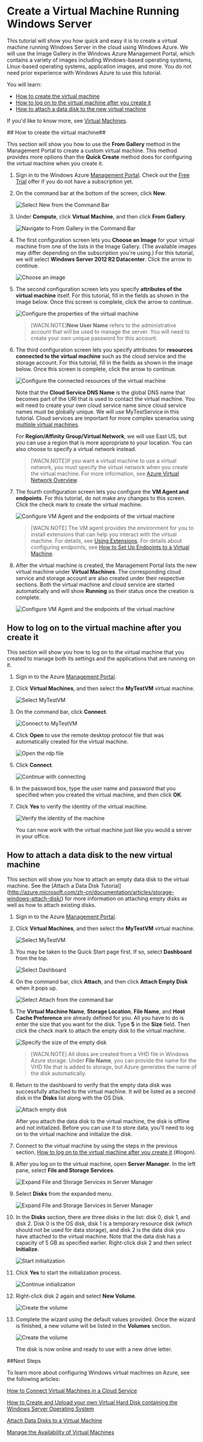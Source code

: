 # Create a Virtual Machine Running Windows Server #

This tutorial will show you how quick and easy it is to create a virtual machine running Windows Server in the cloud using Windows Azure. We will use the Image Gallery in the Windows Azure Management Portal, which contains a variety of images including Windows-based operating systems, Linux-based operating systems, application images, and more. You do not need prior experience with Windows Azure to use this tutorial. 

You will learn:

- [How to create the virtual machine](#createvirtualmachine)
- [How to log on to the virtual machine after you create it](#logon)
- [How to attach a data disk to the new virtual machine](#attachdisk)

If you'd like to know more, see [Virtual Machines](http://go.microsoft.com/fwlink/p/?LinkID=271224).


##<a id="createvirtualmachine"> </a>How to create the virtual machine##

This section will show you how to use the **From Gallery** method in the Management Portal to create a custom virtual machine. This method provides more options than the **Quick Create** method does for configuring the virtual machine when you create it.


1. Sign in to the Windows Azure [Management Portal](http://manage.windowsazure.cn). Check out the [Free Trial](http://www.windowsazure.cn/zh-cn/pricing/free-trial/) offer if you do not have a subscription yet.

2. On the command bar at the bottom of the screen, click **New**.

	![Select New from the Command Bar](./media/CreateVirtualMachineWindowsTutorial/commandbarnew.png)

3. Under **Compute**, click **Virtual Machine**, and then click **From Gallery**.

	![Navigate to From Gallery in the Command Bar](./media/CreateVirtualMachineWindowsTutorial/fromgallery.png)
	
4. The first configuration screen lets you **Choose an Image** for your virtual machine from one of the lists in the Image Gallery. (The available images may differ depending on the subscription you're using.) For this tutorial, we will select **Windows Server 2012 R2 Datacenter**. Click the arrow to continue.

	![Choose an image](./media/CreateVirtualMachineWindowsTutorial/chooseimage.png)

5. The second configuration screen lets you specify **attributes of the virtual machine** itself. For this tutorial, fill in the fields as shown in the image below. Once this screen is complete, click the arrow to continue.

	![Configure the properties of the virtual machine](./media/CreateVirtualMachineWindowsTutorial/vmconfiguration.png)

	>[WACN.NOTE]**New User Name** refers to the administrative account that will be used to manage the server. You will need to create your own unique password for this account.

6. The third configuration screen lets you specify attributes for **resources connected to the virtual machine** such as the cloud service and the storage account. For this tutorial, fill in the fields as shown in the image below. Once this screen is complete, click the arrow to continue. 

	![Configure the connected resources of the virtual machine](./media/CreateVirtualMachineWindowsTutorial/resourceconfiguration.png)

	Note that the **Cloud Service DNS Name** is the global DNS name that becomes part of the URI that is used to contact the virtual machine. You will need to create your own cloud service name since cloud service names must be globally unique. We will use MyTestService in this tutorial. Cloud services are important for more complex scenarios using [multiple virtual machines](http://azure.microsoft.com/zh-cn/documentation/articles/cloud-services-connect-virtual-machine/).
 
	For **Region/Affinity Group/Virtual Network**, we will use East US, but you can use a region that is more appropriate to your location. You can also choose to specify a virtual network instead.
 
	>[WACN.NOTE]If you want a virtual machine to use a virtual network, you must specify the virtual network when you create the virtual machine. For more information, see [Azure Virtual Network Overview](http://go.microsoft.com/fwlink/p/?LinkID=294063).

7. The fourth configuration screen lets you configure the **VM Agent and endpoints**. For this tutorial, do not make any changes to this screen. Click the check mark to create the virtual machine.


	![Configure VM Agent and the endpoints of the virtual machine](./media/CreateVirtualMachineWindowsTutorial/endpointconfiguration.png)

	>[WACN.NOTE] The VM agent provides the environment for you to install extensions that can help you interact with the virtual machine. For details, see [Using Extensions](http://msdn.microsoft.com/zh-cn/library/dn606311.aspx). For details about configuring endpoints, see [How to Set Up Endpoints to a Virtual Machine](http://azure.microsoft.com/zh-cn/documentation/articles/virtual-machines-set-up-endpoints/).
    
8. After the virtual machine is created, the Management Portal lists the new virtual machine under **Virtual Machines**. The corresponding cloud service and storage account are also created under their respective sections. Both the virtual machine and cloud service are started automatically and will show **Running** as their status once the creation is complete. 

	![Configure VM Agent and the endpoints of the virtual machine](./media/CreateVirtualMachineWindowsTutorial/vmcreated.png)

## <a id="logon"> </a>How to log on to the virtual machine after you create it ##

This section will show you how to log on to the virtual machine that you created to manage both its settings and the applications that are running on it.

1. Sign in to the Azure [Management Portal](http://manage.windowsazure.cn).

2. Click **Virtual Machines**, and then select the **MyTestVM** virtual machine.

	![Select MyTestVM](./media/CreateVirtualMachineWindowsTutorial/selectvm.png)

3. On the command bar, click **Connect**.

	![Connect to MyTestVM](./media/CreateVirtualMachineWindowsTutorial/commandbarconnect.png)
	
4. Click **Open** to use the remote desktop protocol file that was automatically created for the virtual machine.

	![Open the rdp file](./media/CreateVirtualMachineWindowsTutorial/openrdp.png)
	
5. Click **Connect**.

	![Continue with connecting](./media/CreateVirtualMachineWindowsTutorial/connectrdc.png)

6. In the password box, type the user name and password that you specified when you created the virtual machine, and then click **OK**.

7. Click **Yes** to verify the identity of the virtual machine.

	![Verify the identity of the machine](./media/CreateVirtualMachineWindowsTutorial/certificate.png)

	You can now work with the virtual machine just like you would a server in your office.

## <a id="attachdisk"> </a>How to attach a data disk to the new virtual machine ##

This section will show you how to attach an empty data disk to the virtual machine. See the [Attach a Data Disk Tutorial] (http://azure.microsoft.com/zh-cn/documentation/articles/storage-windows-attach-disk/) for more information on attaching empty disks as well as how to attach existing disks.

1. Sign in to the Azure [Management Portal](http://manage.windowsazure.cn).

2. Click **Virtual Machines**, and then select the **MyTestVM** virtual machine.

	![Select MyTestVM](./media/CreateVirtualMachineWindowsTutorial/selectvm.png)
	
3. You may be taken to the Quick Start page first. If so, select **Dashboard** from the top.

	![Select Dashboard](./media/CreateVirtualMachineWindowsTutorial/dashboard.png)

4. On the command bar, click **Attach**, and then click **Attach Empty Disk** when it pops up.

	![Select Attach from the command bar](./media/CreateVirtualMachineWindowsTutorial/commandbarattach.png)	

5. The **Virtual Machine Name**, **Storage Location**, **File Name**, and **Host Cache Preference** are already defined for you. All you have to do is enter the size that you want for the disk. Type **5** in the **Size** field. Then click the check mark to attach the empty disk to the virtual machine.

	![Specify the size of the empty disk](./media/CreateVirtualMachineWindowsTutorial/emptydisksize.png)	
	
	>[WACN.NOTE] All disks are created from a VHD file in Windows Azure storage. Under **File Name**, you can provide the name for the VHD file that is added to storage, but Azure generates the name of the disk automatically.

6. Return to the dashboard to verify that the empty data disk was successfully attached to the virtual machine. It will be listed as a second disk in the **Disks** list along with the OS Disk.

	![Attach empty disk](./media/CreateVirtualMachineWindowsTutorial/disklistwithdatadisk.png)

	After you attach the data disk to the virtual machine, the disk is offline and not initialized. Before you can use it to store data, you'll need to log on to the virtual machine and initialize the disk.

7. Connect to the virtual machine by using the steps in the previous section, [How to log on to the virtual machine after you create it] (#logon).

8. After you log on to the virtual machine, open **Server Manager**. In the left pane, select **File and Storage Services**.

	![Expand File and Storage Services in Server Manager](./media/CreateVirtualMachineWindowsTutorial/fileandstorageservices.png)

9. Select **Disks** from the expanded menu.

	![Expand File and Storage Services in Server Manager](./media/CreateVirtualMachineWindowsTutorial/selectdisks.png)	
	
10. In the **Disks** section, there are three disks in the list: disk 0, disk 1, and disk 2. Disk 0 is the OS disk, disk 1 is a temporary resource disk (which should not be used for data storage), and disk 2 is the data disk you have attached to the virtual machine. Note that the data disk has a capacity of 5 GB as specified earlier. Right-click disk 2 and then select **Initialize**.

	![Start initialization](./media/CreateVirtualMachineWindowsTutorial/initializedisk.png)

11. Click **Yes** to start the initialization process.

	![Continue initialization](./media/CreateVirtualMachineWindowsTutorial/yesinitialize.png)

12. Right-click disk 2 again and select **New Volume**. 

	![Create the volume](./media/CreateVirtualMachineWindowsTutorial/initializediskvolume.png)

13. Complete the wizard using the default values provided. Once the wizard is finished, a new volume will be listed in the **Volumes** section. 

	![Create the volume](./media/CreateVirtualMachineWindowsTutorial/newvolumecreated.png)

	The disk is now online and ready to use with a new drive letter. 
	
##Next Steps 

To learn more about configuring Windows virtual machines on Azure, see the following articles:

[How to Connect Virtual Machines in a Cloud Service](http://azure.microsoft.com/zh-cn/documentation/articles/cloud-services-connect-virtual-machine/)

[How to Create and Upload your own Virtual Hard Disk containing the Windows Server Operating System](http://azure.microsoft.com/zh-cn/documentation/articles/virtual-machines-create-upload-vhd-windows-server/)

[Attach Data Disks to a Virtual Machine](http://azure.microsoft.com/zh-cn/documentation/articles/storage-windows-attach-disk/)

[Manage the Availability of Virtual Machines](http://azure.microsoft.com/zh-cn/documentation/articles/virtual-machines-manage-availability/)

[About virtual machines in Azure]: #virtualmachine
[How to create the virtual machine]: #custommachine
[How to log on to the virtual machine after you create it]: #logon
[How to attach a data disk to the new virtual machine]: #attachdisk
[How to set up communication with the virtual machine]: #endpoints



